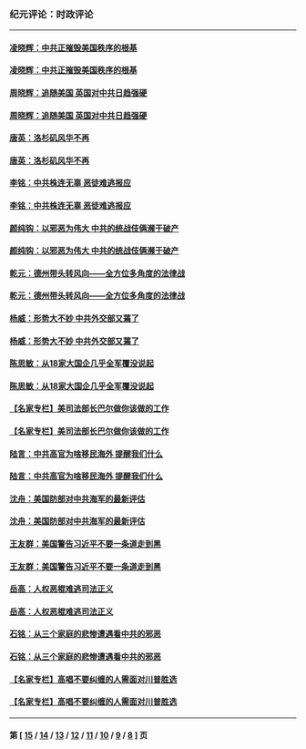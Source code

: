 ### 纪元评论：时政评论
---
#### [凌晓辉：中共正摧毁美国秩序的根基](../../pages/nsc1025/n12609897.md) 
#### [凌晓辉：中共正摧毁美国秩序的根基](../../pages/nsc1025/n12609897.md) 
#### [周晓辉：追随美国 英国对中共日趋强硬](../../pages/nsc1025/n12607188.md) 
#### [周晓辉：追随美国 英国对中共日趋强硬](../../pages/nsc1025/n12607188.md) 
#### [唐英：洛杉矶风华不再](../../pages/nsc1025/n12609573.md) 
#### [唐英：洛杉矶风华不再](../../pages/nsc1025/n12609573.md) 
#### [李铭：中共株连无辜 恶徒难逃报应](../../pages/nsc1025/n12609414.md) 
#### [李铭：中共株连无辜 恶徒难逃报应](../../pages/nsc1025/n12609414.md) 
#### [颜纯钩：以邪恶为伟大 中共的统战伎俩濒于破产](../../pages/nsc1025/n12609362.md) 
#### [颜纯钩：以邪恶为伟大 中共的统战伎俩濒于破产](../../pages/nsc1025/n12609362.md) 
#### [乾元：德州带头转风向——全方位多角度的法律战](../../pages/nsc1025/n12607586.md) 
#### [乾元：德州带头转风向——全方位多角度的法律战](../../pages/nsc1025/n12607586.md) 
#### [杨威：形势大不妙 中共外交部又蔫了](../../pages/nsc1025/n12608862.md) 
#### [杨威：形势大不妙 中共外交部又蔫了](../../pages/nsc1025/n12608862.md) 
#### [陈思敏：从18家大国企几乎全军覆没说起](../../pages/nsc1025/n12607372.md) 
#### [陈思敏：从18家大国企几乎全军覆没说起](../../pages/nsc1025/n12607372.md) 
#### [【名家专栏】美司法部长巴尔做你该做的工作](../../pages/nsc1025/n12606262.md) 
#### [【名家专栏】美司法部长巴尔做你该做的工作](../../pages/nsc1025/n12606262.md) 
#### [陆言：中共高官为啥移民海外 提醒我们什么](../../pages/nsc1025/n12607300.md) 
#### [陆言：中共高官为啥移民海外 提醒我们什么](../../pages/nsc1025/n12607300.md) 
#### [沈舟：美国防部对中共海军的最新评估](../../pages/nsc1025/n12607139.md) 
#### [沈舟：美国防部对中共海军的最新评估](../../pages/nsc1025/n12607139.md) 
#### [王友群：美国警告习近平不要一条道走到黑](../../pages/nsc1025/n12607280.md) 
#### [王友群：美国警告习近平不要一条道走到黑](../../pages/nsc1025/n12607280.md) 
#### [岳高：人权恶棍难逃司法正义](../../pages/nsc1025/n12607254.md) 
#### [岳高：人权恶棍难逃司法正义](../../pages/nsc1025/n12607254.md) 
#### [石铭：从三个家庭的悲惨遭遇看中共的邪恶](../../pages/nsc1025/n12607095.md) 
#### [石铭：从三个家庭的悲惨遭遇看中共的邪恶](../../pages/nsc1025/n12607095.md) 
#### [【名家专栏】高唱不要纠缠的人需面对川普胜选](../../pages/nsc1025/n12605404.md) 
#### [【名家专栏】高唱不要纠缠的人需面对川普胜选](../../pages/nsc1025/n12605404.md) 

---
#### 第 [ [15](./15.md) / [14](./14.md) / [13](./13.md) / [12](./12.md) / [11](./11.md) / [10](./10.md) / [9](./9.md) / [8](./8.md) ] 页
